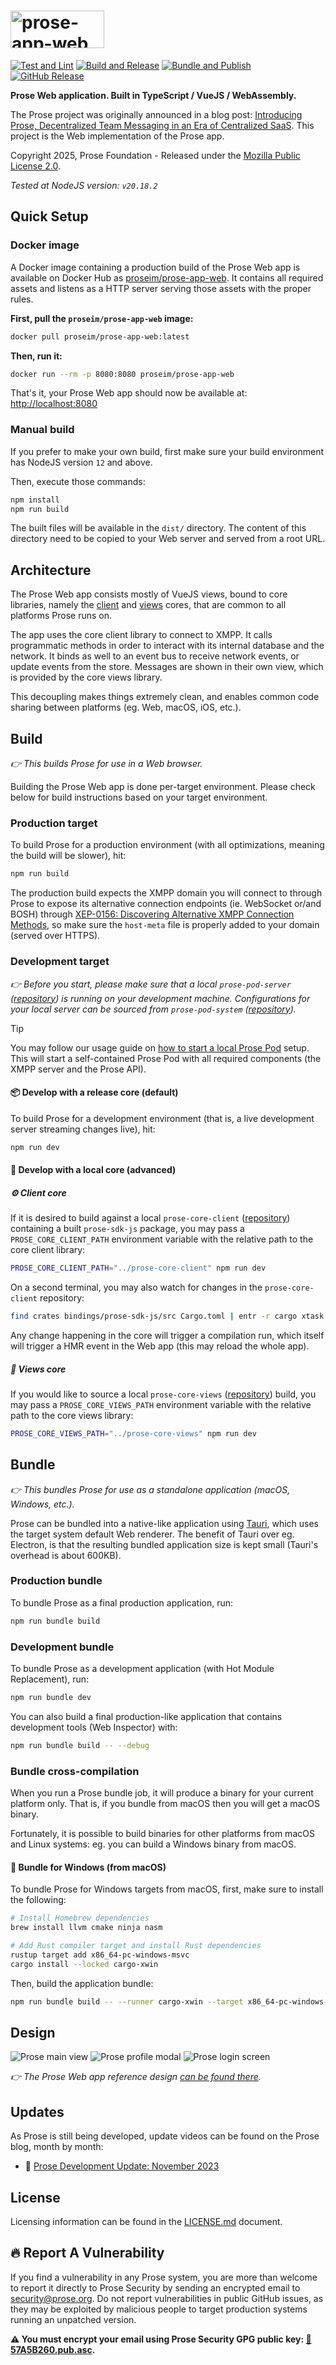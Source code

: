 # <picture><source media="(prefers-color-scheme: dark)" srcset="https://github.com/prose-im/prose-app-web/assets/1451907/8e6c83c6-26a0-4505-9561-50a9c97bf236" /><img src="https://github.com/prose-im/prose-app-web/assets/1451907/dd3f7cb4-b156-4ecc-a15f-744dea259e27" alt="prose-app-web" width="150" height="60" /></picture>

[![Test and Lint](https://github.com/prose-im/prose-app-web/actions/workflows/test.yml/badge.svg?branch=master)](https://github.com/prose-im/prose-app-web/actions/workflows/test.yml) [![Build and Release](https://github.com/prose-im/prose-app-web/actions/workflows/build.yml/badge.svg)](https://github.com/prose-im/prose-app-web/actions/workflows/build.yml) [![Bundle and Publish](https://github.com/prose-im/prose-app-web/actions/workflows/bundle.yml/badge.svg)](https://github.com/prose-im/prose-app-web/actions/workflows/bundle.yml) [![GitHub Release](https://img.shields.io/github/v/release/prose-im/prose-app-web.svg)](https://github.com/prose-im/prose-app-web/releases)

**Prose Web application. Built in TypeScript / VueJS / WebAssembly.**

The Prose project was originally announced in a blog post: [Introducing Prose, Decentralized Team Messaging in an Era of Centralized SaaS](https://prose.org/blog/introducing-prose/). This project is the Web implementation of the Prose app.

Copyright 2025, Prose Foundation - Released under the [Mozilla Public License 2.0](./LICENSE.md).

_Tested at NodeJS version: `v20.18.2`_

## Quick Setup

### Docker image

A Docker image containing a production build of the Prose Web app is available on Docker Hub as [proseim/prose-app-web](https://hub.docker.com/r/proseim/prose-app-web/). It contains all required assets and listens as a HTTP server serving those assets with the proper rules.

**First, pull the `proseim/prose-app-web` image:**

```bash
docker pull proseim/prose-app-web:latest
```

**Then, run it:**

```bash
docker run --rm -p 8080:8080 proseim/prose-app-web
```

That's it, your Prose Web app should now be available at: [http://localhost:8080](http://localhost:8080/)

### Manual build

If you prefer to make your own build, first make sure your build environment has NodeJS version `12` and above.

Then, execute those commands:

```bash
npm install
npm run build
```

The built files will be available in the `dist/` directory. The content of this directory need to be copied to your Web server and served from a root URL.

## Architecture

The Prose Web app consists mostly of VueJS views, bound to core libraries, namely the [client](https://github.com/prose-im/prose-core-client) and [views](https://github.com/prose-im/prose-core-views) cores, that are common to all platforms Prose runs on.

The app uses the core client library to connect to XMPP. It calls programmatic methods in order to interact with its internal database and the network. It binds as well to an event bus to receive network events, or update events from the store. Messages are shown in their own view, which is provided by the core views library.

This decoupling makes things extremely clean, and enables common code sharing between platforms (eg. Web, macOS, iOS, etc.).

## Build

_👉 This builds Prose for use in a Web browser._

Building the Prose Web app is done per-target environment. Please check below for build instructions based on your target environment.

### Production target

To build Prose for a production environment (with all optimizations, meaning the build will be slower), hit:

```bash
npm run build
```

The production build expects the XMPP domain you will connect to through Prose to expose its alternative connection endpoints (ie. WebSocket or/and BOSH) through [XEP-0156: Discovering Alternative XMPP Connection Methods](https://xmpp.org/extensions/xep-0156.html), so make sure the `host-meta` file is properly added to your domain (served over HTTPS).

### Development target

_👉 Before you start, please make sure that a local `prose-pod-server` ([repository](https://github.com/prose-im/prose-pod-server)) is running on your development machine. Configurations for your local server can be sourced from `prose-pod-system` ([repository](https://github.com/prose-im/prose-pod-system))._

> [!TIP]
> You may follow our usage guide on [how to start a local Prose Pod](https://github.com/prose-im/prose-pod-system/blob/master/USAGE.md) setup. This will start a self-contained Prose Pod with all required components (the XMPP server and the Prose API).

#### 📦 Develop with a release core (default)

To build Prose for a development environment (that is, a live development server streaming changes live), hit:

```bash
npm run dev
```

#### 🔬 Develop with a local core (advanced)

##### ⚙️ Client core

If it is desired to build against a local `prose-core-client` ([repository](https://github.com/prose-im/prose-core-client)) containing a built `prose-sdk-js` package, you may pass a `PROSE_CORE_CLIENT_PATH` environment variable with the relative path to the core client library:

```bash
PROSE_CORE_CLIENT_PATH="../prose-core-client" npm run dev
```

On a second terminal, you may also watch for changes in the `prose-core-client` repository:

```bash
find crates bindings/prose-sdk-js/src Cargo.toml | entr -r cargo xtask wasm-pack build --dev
```

Any change happening in the core will trigger a compilation run, which itself will trigger a HMR event in the Web app (this may reload the whole app).

##### 💬 Views core

If you would like to source a local `prose-core-views` ([repository](https://github.com/prose-im/prose-core-views)) build, you may pass a `PROSE_CORE_VIEWS_PATH` environment variable with the relative path to the core views library:

```bash
PROSE_CORE_VIEWS_PATH="../prose-core-views" npm run dev
```

## Bundle

_👉 This bundles Prose for use as a standalone application (macOS, Windows, etc.)._

Prose can be bundled into a native-like application using [Tauri](https://tauri.app/), which uses the target system default Web renderer. The benefit of Tauri over eg. Electron, is that the resulting bundled application size is kept small (Tauri's overhead is about 600KB).

### Production bundle

To bundle Prose as a final production application, run:

```bash
npm run bundle build
```

### Development bundle

To bundle Prose as a development application (with Hot Module Replacement), run:

```bash
npm run bundle dev
```

You can also build a final production-like application that contains development tools (Web Inspector) with:

```bash
npm run bundle build -- --debug
```

### Bundle cross-compilation

When you run a Prose bundle job, it will produce a binary for your current platform only. That is, if you bundle from macOS then you will get a macOS binary.

Fortunately, it is possible to build binaries for other platforms from macOS and Linux systems: eg. you can build a Windows binary from macOS.

#### 🏹 Bundle for Windows (from macOS)

To bundle Prose for Windows targets from macOS, first, make sure to install the following:

```bash
# Install Homebrew dependencies
brew install llvm cmake ninja nasm

# Add Rust compiler target and install Rust dependencies
rustup target add x86_64-pc-windows-msvc
cargo install --locked cargo-xwin
```

Then, build the application bundle:

```bash
npm run bundle build -- --runner cargo-xwin --target x86_64-pc-windows-msvc
```

## Design

![Prose main view](https://github.com/prose-im/prose-app-web/assets/1451907/624bcf38-7406-4194-9aba-924144b6a675)
![Prose profile modal](https://github.com/prose-im/prose-app-web/assets/1451907/e930929b-2fee-4566-86b5-a1b104b39c03)
![Prose login screen](https://github.com/prose-im/prose-app-web/assets/1451907/92af0399-b74a-4321-b66a-a9a64d56b783)

_👉 The Prose Web app reference design [can be found there](https://github.com/prose-im/prose-medley/blob/master/designs/app/prose-app-web.sketch)._

## Updates

As Prose is still being developed, update videos can be found on the Prose blog, month by month:

- 🎥 [Prose Development Update: November 2023](https://prose.org/blog/prose-development-update-november-2023/)

## License

Licensing information can be found in the [LICENSE.md](./LICENSE.md) document.

## :fire: Report A Vulnerability

If you find a vulnerability in any Prose system, you are more than welcome to report it directly to Prose Security by sending an encrypted email to [security@prose.org](mailto:security@prose.org). Do not report vulnerabilities in public GitHub issues, as they may be exploited by malicious people to target production systems running an unpatched version.

**:warning: You must encrypt your email using Prose Security GPG public key: [:key:57A5B260.pub.asc](https://files.prose.org/public/keys/gpg/57A5B260.pub.asc).**
